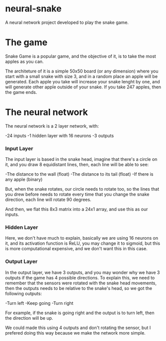 # neural-snake

A neural network project developed to play the snake game.

<h1>The game</h1>

Snake Game is a popular game, and the objective of it, is to take the most apples as you can. 

The architeture of it is a simple 50x50 board (or any dimension) where you start with a small snake with size 3, and in a random place an apple will be generated. Each apple you take will increase your snake lenght by one, and will generate other apple outside of your snake. If you take 247 apples, then the game ends.

<h1>The neural network</h1>

The neural network is a 2 layer network, with: 

-24 inputs
-1 hidden layer with 16 neurons
-3 outputs

<h3>Input Layer</h3>

The input layer is based in the snake head, imagine that there's a circle on it, and you draw 8 equidistant lines, then, each line will be able to see:

-The distance to the wall (float)
-The distance to its tail (float)
-If there is any apple (binary)

But, when the snake rotates, our circle needs to rotate too, so the lines that you drew before needs to rotate every time that you change the snake direction, each line will rotate 90 degrees.

And then, we flat this 8x3 matrix into a 24x1 array, and use this as our inputs.

<h3>Hidden Layer</h3>

Here, we don't have much to explain, basically we are using 16 neurons on it, and its activation function is ReLU, you may change it to sigmoid, but this is more computational expensive, and we don't want this in this case.

<h3>Output Layer</h3>

In the output layer, we have 3 outputs, and you may wonder why we have 3 outputs if the game has 4 possible directions. To explain this, we need to remember that the sensors were rotated with the snake head movements, then the outputs needs to be relative to the snake's head, so we got the following outputs: 

-Turn left
-Keep going
-Turn right

For example, if the snake is going right and the output is to turn left, then the direction will be up.

We could made this using 4 outputs and don't rotating the sensor, but I prefered doing this way because we make the network more simple.
